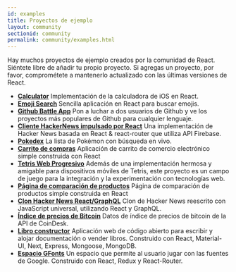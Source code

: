 ```yaml
---
id: examples
title: Proyectos de ejemplo
layout: community
sectionid: community
permalink: community/examples.html
---
```


Hay muchos proyectos de ejemplo creados por la comunidad de React. Siéntete libre de añadir tu propio proyecto. Si agregas un proyecto, por favor, comprométete a mantenerlo actualizado con las últimas versiones de React.


* **[Calculator](https://github.com/ahfarmer/calculator)** Implementación de la calculadora de iOS en React.
* **[Emoji Search](https://github.com/ahfarmer/emoji-search)** Sencilla aplicación en React para buscar emojis.
* **[Github Battle App](https://github.com/ReactTraining/react-fundamentals/tree/hosting)** Pon a luchar a dos usuarios de Github y ve los proyectos más populares de Github para cualquier lenguaje.
* **[Cliente HackerNews impulsado por React](https://github.com/insin/react-hn)** Una implementación de Hacker News basada en React & react-router que utiliza API Firebase.
* **[Pokedex](https://github.com/alik0211/pokedex)** La lista de Pokémon con búsqueda en vivo.
* **[Carrito de compras](https://github.com/jeffersonRibeiro/react-shopping-cart)** Aplicación de carrito de comercio electrónico simple construida con React
* **[Tetris Web Progresivo](https://github.com/skidding/flatris)** Además de una implementación hermosa y amigable para dispositivos móviles de Tetris, este proyecto es un campo de juego para la integración y la experimentación con tecnologías web.
* **[Página de comparación de productos](https://github.com/Rhymond/product-compare-react)** Página de comparación de productos simple construida en React
* **[Clon Hacker News React/GraphQL](https://github.com/clintonwoo/hackernews-react-graphql)** Clon de Hacker News reescrito con JavaScript universal, utilizando React y GraphQL.
* **[Índice de precios de Bitcoin](https://github.com/mrkjlchvz/bitcoin-price-index)** Datos de índice de precios de bitcoin de la API de CoinDesk.
* **[Libro constructor](https://github.com/builderbook/builderbook)** Aplicación web de código abierto para escribir y alojar documentación o vender libros. Construido con React, Material-UI, Next, Express, Mongoose, MongoDB.
* **[Espacio GFonts](https://github.com/pankajladhar/GFontsSpace)** Un espacio que permite al usuario jugar con las fuentes de Google. Construido con React, Redux y React-Router.
